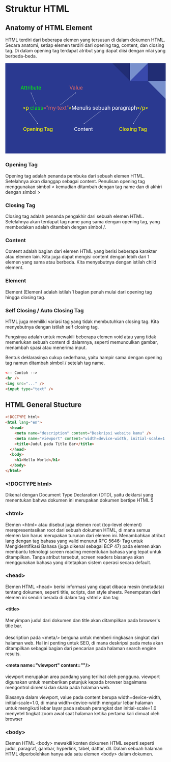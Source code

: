 # Struktur HTML

## Anatomy of HTML Element

HTML terdiri dari beberapa elemen yang tersusun di dalam dokumen HTML. Secara anatomi, setiap elemen terdiri dari opening tag, content, dan closing tag. Di dalam opening tag terdapat atribut yang dapat diisi dengan nilai yang berbeda-beda.

![Anatomy HTML](assets/anatomy.png)

### Opening Tag

Opening tag adalah penanda pembuka dari sebuah elemen HTML. Setelahnya akan dianggap sebagai content. Penulisan opening tag menggunakan simbol < kemudian ditambah dengan tag name dan di akhiri dengan simbol >

### Closing Tag

Closing tag adalah penanda pengakhir dari sebuah elemen HTML. Setelahnya akan terdapat tag name yang sama dengan opening tag, yang membedakan adalah ditambah dengan simbol /.

### Content

Content adalah bagian dari elemen HTML yang berisi beberapa karakter atau elemen lain.
Kita juga dapat mengisi content dengan lebih dari 1 elemen yang sama atau berbeda. Kita menyebutnya dengan istilah child element.

### Element

Element (Elemen) adalah istilah 1 bagian penuh mulai dari opening tag hingga closing tag.

### Self Closing / Auto Closing Tag

HTML juga memiliki variasi tag yang tidak membutuhkan closing tag. Kita menyebutnya dengan istilah self closing tag.

Fungsinya adalah untuk mewakili beberapa elemen void atau yang tidak memerlukan sebuah content di dalamnya, seperti memunculkan gambar, menambah spasi atau menerima input.

Bentuk deklarasinya cukup sederhana, yaitu hampir sama dengan opening tag namun ditambah simbol / setelah tag name.

```html
<-- Contoh -->
<hr />
<img src="..." />
<input type="text" />
```

## HTML General Stucture

```html
<!DOCTYPE html>
<html lang="en">
  <head>
    <meta name="description" content="Deskripsi website kamu" />
    <meta name="viewport" content="width=device-width, initial-scale=1.0" />
    <title>Judul pada Title Bar</title>
  </head>
  <body>
    <h1>Hello World</h1>
  </body>
</html>
```

### \<!DOCTYPE html>

Dikenal dengan Document Type Declaration (DTD), yaitu deklarsi yang menentukan bahwa dokumen ini merupakan dokumen bertipe HTML 5

### \<html>

Elemen \<html> atau disebut juga elemen root (top-level element) merepresentasikan root dari sebuah dokumen HTML, di mana semua elemen lain harus merupakan turunan dari elemen ini.
Menambahkan atribut lang dengan tag bahasa yang valid menurut RFC 5646: Tag untuk Mengidentifikasi Bahasa (juga dikenal sebagai BCP 47) pada elemen <html> akan membantu teknologi screen reading menentukan bahasa yang tepat untuk ditampilkan. Tanpa atribut tersebut, screen readers biasanya akan menggunakan bahasa yang ditetapkan sistem operasi secara default.

### \<head>

Elemen HTML \<head> berisi informasi yang dapat dibaca mesin (metadata) tentang dokumen, seperti title, scripts, dan style sheets. Penempatan dari elemen ini sendiri berada di dalam tag \<html> dan tag

#### \<title>

Menyimpan judul dari dokumen dan title akan ditampilkan pada browser's title bar.

#### <meta name="description" content=""/>

description pada \<meta/> berguna untuk memberi ringkasan singkat dari halaman web. Hal ini penting untuk SEO, di mana deskripsi pada meta akan ditampilkan sebagai bagian dari pencarian pada halaman search engine results.

#### \<meta name="viewport" content=""/>

viewport merupakan area pandang yang terlihat oleh pengguna. viewport digunakan untuk memberikan petunjuk kepada browser bagaimana mengontrol dimensi dan skala pada halaman web.

Biasanya dalam viewport, value pada content berupa width=device-width, initial-scale=1.0, di mana width=device-width mengatur lebar halaman untuk mengikuti lebar layar pada sebuah perangkat dan initial-scale=1.0 menyetel tingkat zoom awal saat halaman ketika pertama kali dimuat oleh browser

### \<body>

Elemen HTML \<body> mewakili konten dokumen HTML seperti seperti judul, paragraf, gambar, hyperlink, tabel, daftar, dll. Dalam sebuah halaman HTML diperbolehkan hanya ada satu elemen \<body> dalam dokumen.
